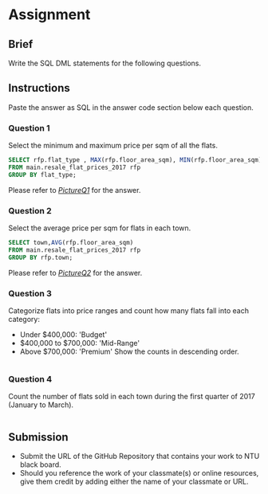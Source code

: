 # Assignment

## Brief

Write the SQL DML statements for the following questions.

## Instructions

Paste the answer as SQL in the answer code section below each question.

### Question 1

Select the minimum and maximum price per sqm of all the flats.

```sql
SELECT rfp.flat_type , MAX(rfp.floor_area_sqm), MIN(rfp.floor_area_sqm) 
FROM main.resale_flat_prices_2017 rfp
GROUP BY flat_type;
```
Please refer to *[PictureQ1](https://github.com/pinghar/5m-data-1.4-sql-basic-dml/blob/main/PictureforQ1(1.4).png)* for the answer.
### Question 2

Select the average price per sqm for flats in each town.

```sql
SELECT town,AVG(rfp.floor_area_sqm) 
FROM main.resale_flat_prices_2017 rfp
GROUP BY rfp.town;
```
Please refer to *[PictureQ2](https://github.com/pinghar/5m-data-1.4-sql-basic-dml/blob/main/PictureforQ1(1.4).png)* for the answer.
### Question 3

Categorize flats into price ranges and count how many flats fall into each category:

- Under $400,000: 'Budget'
- $400,000 to $700,000: 'Mid-Range'
- Above $700,000: 'Premium'
  Show the counts in descending order.

```sql

```

### Question 4

Count the number of flats sold in each town during the first quarter of 2017 (January to March).

```sql

```

## Submission

- Submit the URL of the GitHub Repository that contains your work to NTU black board.
- Should you reference the work of your classmate(s) or online resources, give them credit by adding either the name of your classmate or URL.
